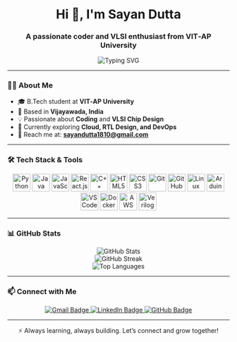 <!-- GitHub Profile README for Sayan Dutta -->

<h1 align="center">Hi 👋, I'm Sayan Dutta</h1>
<h3 align="center">A passionate coder and VLSI enthusiast from VIT‑AP University</h3>

<p align="center">
  <img src="https://readme-typing-svg.demolab.com?font=Fira+Code&size=22&pause=1000&center=true&vCenter=true&width=500&lines=Hello+World!+I'm+Sayan+Dutta;Coder+%7C+VLSI+Chip+Design+Enthusiast;Welcome+to+my+GitHub+Profile!" alt="Typing SVG" />
</p>

---

### 🙋‍♂️ About Me

- 🎓 B.Tech student at **VIT‑AP University**  
- 📍 Based in **Vijayawada, India**  
- 💡 Passionate about **Coding** and **VLSI Chip Design**  
- 🌱 Currently exploring **Cloud, RTL Design, and DevOps**  
- 📧 Reach me at: **sayandutta1810@gmail.com**

---

### 🛠️ Tech Stack & Tools

<p align="center">
  <img src="https://cdn.jsdelivr.net/gh/devicons/devicon/icons/python/python-original.svg" height="40" alt="Python" />
  <img src="https://cdn.jsdelivr.net/gh/devicons/devicon/icons/java/java-original.svg" height="40" alt="Java" />
  <img src="https://cdn.jsdelivr.net/gh/devicons/devicon/icons/javascript/javascript-original.svg" height="40" alt="JavaScript" />
  <img src="https://cdn.jsdelivr.net/gh/devicons/devicon/icons/react/react-original.svg" height="40" alt="React.js" />
  <img src="https://cdn.jsdelivr.net/gh/devicons/devicon/icons/cplusplus/cplusplus-original.svg" height="40" alt="C++" />
  <img src="https://cdn.jsdelivr.net/gh/devicons/devicon/icons/html5/html5-original.svg" height="40" alt="HTML5" />
  <img src="https://cdn.jsdelivr.net/gh/devicons/devicon/icons/css3/css3-original.svg" height="40" alt="CSS3" />
  <img src="https://cdn.jsdelivr.net/gh/devicons/devicon/icons/git/git-original.svg" height="40" alt="Git" />
  <img src="https://cdn.jsdelivr.net/gh/devicons/devicon/icons/github/github-original.svg" height="40" alt="GitHub" />
  <img src="https://cdn.jsdelivr.net/gh/devicons/devicon/icons/linux/linux-original.svg" height="40" alt="Linux" />
  <img src="https://cdn.jsdelivr.net/gh/devicons/devicon/icons/arduino/arduino-original.svg" height="40" alt="Arduino" />
  <img src="https://cdn.jsdelivr.net/gh/devicons/devicon/icons/vscode/vscode-original.svg" height="40" alt="VS Code" />
  <img src="https://cdn.jsdelivr.net/gh/devicons/devicon/icons/docker/docker-original.svg" height="40" alt="Docker" />
  <img src="https://cdn.jsdelivr.net/gh/devicons/devicon/icons/amazonwebservices/amazonwebservices-original-wordmark.svg" height="40" alt="AWS" />
  <img src="https://cdn.jsdelivr.net/gh/file‑icons/icons/svg/Verilog.svg" height="40" alt="Verilog" />
</p>

---

### 📊 GitHub Stats

<p align="center">
  <img src="https://github-readme-stats.vercel.app/api?username=sayandutta2001&show_icons=true&theme=radical" alt="GitHub Stats" />
  <br/>
  <img src="https://github-readme-streak-stats.herokuapp.com/?user=sayandutta2001&theme=radical" alt="GitHub Streak" />
  <br/>
  <img src="https://github-readme-stats.vercel.app/api/top-langs/?username=sayandutta2001&layout=compact&theme=radical" alt="Top Languages" />
</p>

---

### 📫 Connect with Me

<p align="center">
  <a href="mailto:sayandutta1810@gmail.com" target="_blank">
    <img src="https://img.shields.io/badge/Gmail-D14836?style=for-the-badge&logo=gmail&logoColor=white" alt="Gmail Badge" />
  </a>
  <a href="https://www.linkedin.com/in/sayan-dutta-6811b3319/" target="_blank">
    <img src="https://img.shields.io/badge/LinkedIn-0A66C2?style=for-the-badge&logo=linkedin&logoColor=white" alt="LinkedIn Badge" />
  </a>
  <a href="https://github.com/sayandutta2001" target="_blank">
    <img src="https://img.shields.io/badge/GitHub-100000?style=for-the-badge&logo=github&logoColor=white" alt="GitHub Badge" />
  </a>
</p>

---

<p align="center">⚡ Always learning, always building. Let’s connect and grow together!</p>

